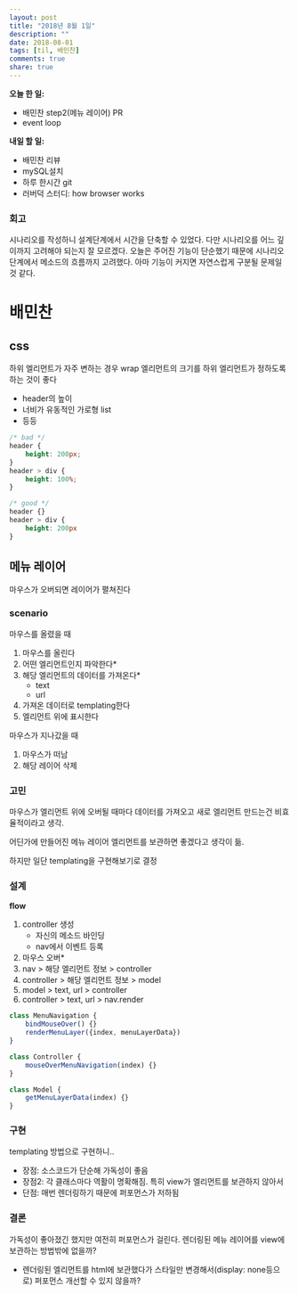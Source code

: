 ```yaml
---
layout: post
title: "2018년 8월 1일"
description: ""
date: 2018-08-01
tags: [til, 배민찬]
comments: true
share: true
---
```


**오늘 한 일:**

* 배민찬 step2(메뉴 레이어) PR
* event loop

**내일 할 일:**

* 배민찬 리뷰
* mySQL설치
* 하루 한시간 git
* 러버덕 스터디: how browser works


### 회고

시나리오를 작성하니 설계단계에서 시간을 단축할 수 있었다. 다만 시나리오를 어느 깊이까지 고려해야 되는지 잘 모르겠다. 오늘은 주어진 기능이 단순했기 때문에 시나리오 단계에서 메소드의 흐름까지 고려했다. 아마 기능이 커지면 자연스럽게 구분될 문제일 것 같다.


# 배민찬

## css

하위 엘리먼트가 자주 변하는 경우 wrap 엘리먼트의 크기를 하위 엘리먼트가 정하도록 하는 것이 좋다

* header의 높이
* 너비가 유동적인 가로형 list
* 등등

```css
/* bad */
header {
    height: 200px;
}
header > div {
    height: 100%;
}

/* good */
header {}
header > div {
    height: 200px
}
```

## 메뉴 레이어

마우스가 오버되면 레이어가 펼쳐진다

### scenario

마우스를 올렸을 때

1. 마우스를 올린다
2. 어떤 엘리먼트인지 파악한다*
3. 해당 엘리먼트의 데이터를 가져온다*
   * text
   * url
4. 가져온 데이터로 templating한다
5. 엘리먼트 위에 표시한다

마우스가 지나갔을 때

1. 마우스가 떠남
2. 해당 레이어 삭제

### 고민

마우스가 엘리먼트 위에 오버될 때마다 데이터를 가져오고 새로 엘리먼트 만드는건 비효율적이라고 생각.

어딘가에 만들어진 메뉴 레이어 엘리먼트를 보관하면 좋겠다고 생각이 듦.

하지만 일단 templating을 구현해보기로 결정

### 설계

**flow**

1. controller 생성
   * 자신의 메소드 바인딩
   * nav에서 이벤트 등록
2. 마우스 오버*
3. nav > 해당 엘리먼트 정보 > controller
4. controller > 해당 엘리먼트 정보 > model
5. model > text, url > controller
6. controller > text, url > nav.render

```javascript
class MenuNavigation {
    bindMouseOver() {}
    renderMenuLayer({index, menuLayerData})
}

class Controller {
    mouseOverMenuNavigation(index) {}
}

class Model {
    getMenuLayerData(index) {}
}
```

### 구현

templating 방법으로 구현하니..

* 장점: 소스코드가 단순해 가독성이 좋음
* 장점2: 각 클래스마다 역활이 명확해짐. 특히 view가 엘리먼트를 보관하지 않아서
* 단점: 매번 렌더링하기 때문에 퍼포먼스가 저하됨

### 결론

가독성이 좋아졌긴 했지만 여전히 퍼포먼스가 걸린다. 렌더링된 메뉴 레이어를 view에 보관하는 방법밖에 없을까?

* 렌더링된 엘리먼트를 html에 보관했다가 스타일만 변경해서(display: none등으로) 퍼포먼스 개선할 수 있지 않을까?